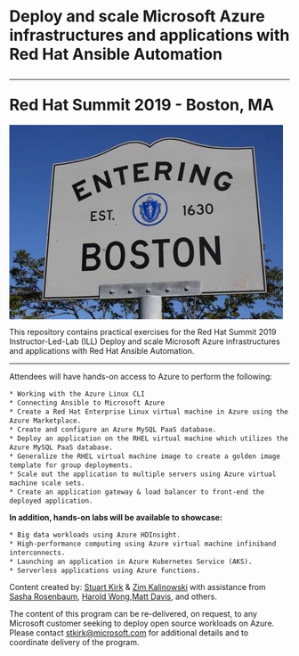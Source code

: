 # Deploy and scale Microsoft Azure infrastructures and applications with Red Hat Ansible Automation<hr> Red Hat Summit 2019 - Boston, MA

<img src="images/welcome-to-boston.jpg" align="middle">


This repository contains practical exercises for the Red Hat Summit 2019 Instructor-Led-Lab (ILL) Deploy and scale Microsoft Azure infrastructures and applications with Red Hat Ansible Automation.
<HR>
Attendees will have hands-on access to Azure to perform the following:

	* Working with the Azure Linux CLI
	* Connecting Ansible to Microsoft Azure
	* Create a Red Hat Enterprise Linux virtual machine in Azure using the Azure Marketplace.
	* Create and configure an Azure MySQL PaaS database.
	* Deploy an application on the RHEL virtual machine which utilizes the Azure MySQL PaaS database.
	* Generalize the RHEL virtual machine image to create a golden image template for group deployments.
	* Scale out the application to multiple servers using Azure virtual machine scale sets.
	* Create an application gateway & load balancer to front-end the deployed application.
	
<b>In addition, hands-on labs will be available to showcase:</b>

	* Big data workloads using Azure HDInsight.
	* High-performance computing using Azure virtual machine infiniband interconnects.
	* Launching an application in Azure Kubernetes Service (AKS).
	* Serverless applications using Azure functions.

Content created by: [Stuart Kirk](https://github.com/stuartatmicrosoft) & [Zim Kalinowski](https://github.com/zikalino) with assistance from [Sasha Rosenbaum](https://github.com/divineops), [Harold Wong](https://github.com/haroldwongms),[Matt Davis](https://github.com/da5is), and others.

The content of this program can be re-delivered, on request, to any Microsoft customer seeking to deploy open source workloads on Azure.  Please contact stkirk@microsoft.com for additional details and to coordinate delivery of the program.
